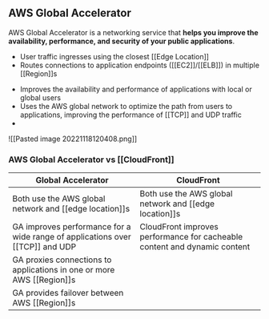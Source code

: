 ## AWS Global Accelerator

AWS Global Accelerator is a networking service that **helps you improve the availability, performance, and security of your public applications**.

*   User traffic ingresses using the closest [[Edge Location]]
*   Routes connections to application endpoints ([[EC2]]/[[ELB]]) in multiple [[Region]]s
-   Improves the availability and performance of applications with local or global users
-   Uses the AWS global network to optimize the path from users to applications, improving the performance of [[TCP]] and UDP traffic 
- 
![[Pasted image 20221118120408.png]]

### AWS Global Accelerator vs [[CloudFront]]

| Global Accelerator | CloudFront |
| ------------------- | ------------ |
| Both use the AWS global network and [[edge location]]s | Both use the AWS global network and [[edge location]]s|
|GA improves performance for a wide range of applications over [[TCP]] and UDP| CloudFront improves performance for cacheable content and dynamic content| 
| GA proxies connections to applications in one or more AWS [[Region]]s| |
| GA provides failover between AWS [[Region]]s | |
